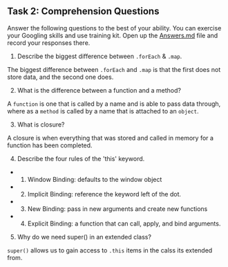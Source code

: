 ## Task 2: Comprehension Questions
Answer the following questions to the best of your ability. You can exercise your Googling skills and use training kit.  Open up the [Answers.md](Answers.md) file and record your responses there.

1. Describe the biggest difference between `.forEach` & `.map`.

The biggest difference between `.forEach` and `.map` is that the first does not store data, and the second one does.

2. What is the difference between a function and a method?

A `function` is one that is called by a name and is able to pass data through, where as a `method` is called by a name that is attached to an `object`.

3. What is closure?

A closure is when everything that was stored and called in memory for a function has been completed.

4. Describe the four rules of the 'this' keyword.

* 1. Window Binding: defaults to the window object
* 2. Implicit Binding: reference the keyword left of the dot.
* 3. New Binding: pass in new arguments and create new functions
* 4. Explicit Binding: a function that can call, apply, and bind arguments.

5. Why do we need super() in an extended class?

`super()` allows us to gain access to `.this` items in the calss its extended from.

